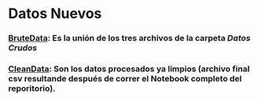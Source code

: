 # Datos Nuevos

### [BruteData](https://github.com/POF77/Proyecto.BEDU.ModuloII/blob/main/Datos_nuevos/bruteData.csv): Es la unión de los tres archivos de la carpeta *Datos Crudos*

### [CleanData](https://github.com/POF77/Proyecto.BEDU.ModuloII/blob/main/Datos_nuevos/bruteData.csv): Son los datos procesados ya limpios (archivo final csv resultande después de correr el Notebook completo del reporitorio).

